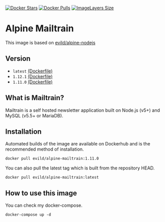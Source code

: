 [![Docker Stars](https://img.shields.io/docker/stars/evild/alpine-mailtrain.svg?style=flat-square)](https://hub.docker.com/r/evild/alpine-mailtrain/)
[![Docker Pulls](https://img.shields.io/docker/pulls/evild/alpine-mailtrain.svg?style=flat-square)](https://hub.docker.com/r/evild/alpine-mailtrain/)
[![ImageLayers Size](https://img.shields.io/imagelayers/image-size/evild/alpine-mailtrain/latest.svg?style=flat-square)](https://hub.docker.com/r/evild/alpine-mailtrain/)

# Alpine Mailtrain

This image is based on [evild/alpine-nodejs](https://hub.docker.com/r/evild/alpine-nodejs/)

## Version

- `latest` [(Dockerfile)](https://github.com/Evild67/docker-alpine-mailtrain/blob/master/Dockerfile)
- `1.12.1` [(Dockerfile)](https://github.com/Evild67/docker-alpine-mailtrain/blob/f6c71bce68e0aaf6f343cec8779b07e32a41d4fa/Dockerfile)
- `1.11.0` [(Dockerfile)](https://github.com/Evild67/docker-alpine-mailtrain/blob/aff86ff3817eb139e9e043bb8a9c60a50238f32f/Dockerfile)

## What is Mailtrain?

Mailtrain is a self hosted newsletter application built on Node.js (v5+) and MySQL (v5.5+ or MariaDB).

## Installation
Automated builds of the image are available on Dockerhub and is the recommended method of installation.
```
docker pull evild/alpine-mailtrain:1.11.0
```
You can also pull the latest tag which is built from the repository HEAD.
```
docker pull evild/alpine-mailtrain:latest
```

## How to use this image
You can check my docker-compose.

```
docker-compose up -d
```
